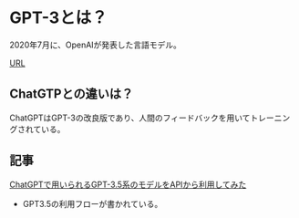 # GPT-3とは？

2020年7月に、OpenAIが発表した言語モデル。

[URL](https://openai.com/blog/chatgpt/)

## ChatGTPとの違いは？

ChatGPTはGPT-3の改良版であり、人間のフィードバックを用いてトレーニングされている。

## 記事

[ChatGPTで用いられるGPT-3.5系のモデルをAPIから利用してみた](https://qiita.com/kaz2ngt/items/d26dd572bd82fcd3dfd3)

- GPT3.5の利用フローが書かれている。